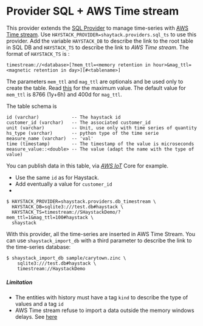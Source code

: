 # Provider SQL + AWS Time stream

This provider extends the [SQL Provider](sql_provider.md) to manage time-series with
[AWS Time stream](https://docs.aws.amazon.com/timestream/). Use `HAYSTACK_PROVIDER=shaytack.providers.sql_ts` to use
this provider. Add the variable `HAYSTACK_DB` to describe the link to the root table in SQL DB and `HAYSTACK_TS` to
describe the link to *AWS Time stream*. The format of `HAYSTACK_TS` is :

`timestream://<database>[?mem_ttl=<memory retention in hour>&mag_ttl=<magnetic retention in day>][#<tablename>]`

The parameters `mem_ttl` and `mag_ttl` are optionals and be used only to create the table.
Read [this](https://docs.aws.amazon.com/timestream/latest/developerguide/API_RetentionProperties.html)
for the maximum value. The default value for `mem_ttl` is 8766 (1y+6h) and 400d for `mag_ttl`.

The table schema is

```
id (varchar)            -- The haystack id
customer_id (varchar)   -- The associated customer_id
unit (varchar)          -- Unit, use only with time series of quantity
hs_type (varchar)       -- python type of the time serie
measure_name (varchar)  -- 'val'
time (timestamp)        -- The timestamp of the value is microseconds
measure_value::<double> -- The value (adapt the name with the type of value)
```

You can publish data in this table, via *[AWS IoT](https://aws.amazon.com/fr/iot/)* Core for example.

- Use the same `id` as for Haystack.
- Add eventually a value for `customer_id`
-

```console
$ HAYSTACK_PROVIDER=shaystack.providers.db_timestream \
  HAYSTACK_DB=sqlite3:///test.db#haystack \
  HAYSTACK_TS=timestream://SHaystackDemo/?mem_ttl=1&mag_ttl=100#haystack \
  shaystack
```

With this provider, all the time-series are inserted in AWS Time Stream. You can use `shaystack_import_db` with a third
parameter to describe the link to the time-series database:

```console
$ shaystack_import_db sample/carytown.zinc \
    sqlite3:///test.db#haystack \
    timestream://HaystackDemo
```

##### Limitation

- The entities with history must have a tag `kind` to describe the type of values and a tag `id`
- AWS Time stream refuse to import a data outside the memory windows delays.
  See [here](https://docs.aws.amazon.com/timestream/latest/developerguide/API_RejectedRecord.html)

